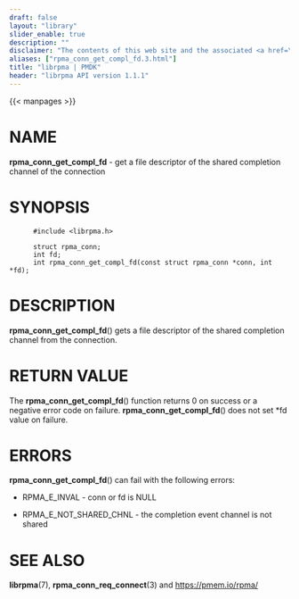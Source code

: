 ```yaml
---
draft: false
layout: "library"
slider_enable: true
description: ""
disclaimer: "The contents of this web site and the associated <a href=\"https://github.com/pmem\">GitHub repositories</a> are BSD-licensed open source."
aliases: ["rpma_conn_get_compl_fd.3.html"]
title: "librpma | PMDK"
header: "librpma API version 1.1.1"
---
```

{{< manpages >}}

[comment]: <> (SPDX-License-Identifier: BSD-3-Clause)
[comment]: <> (Copyright 2020-2023, Intel Corporation)

# NAME

**rpma_conn_get_compl_fd** - get a file descriptor of the shared
completion channel of the connection

# SYNOPSIS

          #include <librpma.h>

          struct rpma_conn;
          int fd;
          int rpma_conn_get_compl_fd(const struct rpma_conn *conn, int *fd);

# DESCRIPTION

**rpma_conn_get_compl_fd**() gets a file descriptor of the shared
completion channel from the connection.

# RETURN VALUE

The **rpma_conn_get_compl_fd**() function returns 0 on success or a
negative error code on failure. **rpma_conn_get_compl_fd**() does not
set \*fd value on failure.

# ERRORS

**rpma_conn_get_compl_fd**() can fail with the following errors:

-   RPMA_E\_INVAL - conn or fd is NULL

-   RPMA_E\_NOT_SHARED_CHNL - the completion event channel is not shared

# SEE ALSO

**librpma**(7), **rpma_conn_req_connect**(3) and https://pmem.io/rpma/
